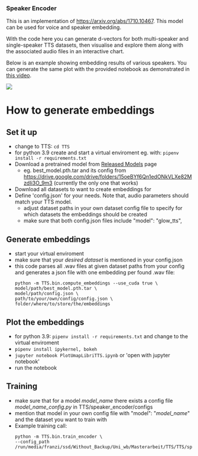 ### Speaker Encoder
This is an implementation of https://arxiv.org/abs/1710.10467. This model can be used for voice and speaker embedding.

With the code here you can generate d-vectors for both multi-speaker and single-speaker TTS datasets, then visualise and explore them along with the associated audio files in an interactive chart.

Below is an example showing embedding results of various speakers. You can generate the same plot with the provided notebook as demonstrated in [this video](https://youtu.be/KW3oO7JVa7Q).

![](umap.png)

<!-- Download a pretrained model from [Released Models](https://github.com/mozilla/TTS/wiki/Released-Models) page.

To run the code, you need to follow the same flow as in TTS.

- Define 'config.json' for your needs. Note that, audio parameters should match your TTS model.
- Example training call ```python speaker_encoder/train.py --config_path speaker_encoder/config.json --data_path ~/Data/Libri-TTS/train-clean-360```
- Generate embedding vectors ```python speaker_encoder/compute_embeddings.py --use_cuda true /model/path/best_model.pth.tar model/config/path/config.json dataset/path/ output_path``` . This code parses all .wav files at the given dataset path and generates the same folder structure under the output path with the generated embedding files.
- Watch training on Tensorboard as in TTS -->

# How to generate embeddings
## Set it up
- change to TTS: ```cd TTS```
- for python 3.9 create and start a virtual enviroment eg. with: ```pipenv install -r requirements.txt```
- Download a pretrained model from [Released Models](https://github.com/mozilla/TTS/wiki/Released-Models) page
    - eg. best_model.pth.tar and its config from https://drive.google.com/drive/folders/15oeBYf6Qn1edONkVLXe82MzdIi3O_9m3 (currently the only one that works)
- Download all datasets to want to create embeddings for
- Define 'config.json' for your needs. Note that, audio parameters should match your TTS model.
    - adjust dataset paths in your own dataset config file to specify for which datasets the embeddings should be created
    - make sure that both config.json files include "model": "glow_tts",

## Generate embeddings
- start your virtual enviroment
- make sure that your *desired dataset* is mentioned in your config.json
- this code parses all .wav files at given dataset paths from your config and generates a json file with one embedding per found .wav file:
     ```
    python -m TTS.bin.compute_embeddings --use_cuda true \
    model/path/best_model.pth.tar \
    model/path/config.json \
    path/to/your/own/config/config.json \
    folder/where/to/store/the/embeddings
    ```
    <!-- ```
    python -m TTS.bin.compute_embeddings --use_cuda true \
    /run/media/franzi/ssd/Without_Backup/Uni_wb/Masterarbeit/speaker_encoder_models/own_lstm/train_model_lstm-August-31-2021_02+03PM-d479d32d/best_model.pth.tar \
    /run/media/franzi/ssd/Without_Backup/Uni_wb/Masterarbeit/speaker_encoder_models/own_lstm/train_model_lstm-August-31-2021_02+03PM-d479d32d/config.json \
    TTS/speaker_encoder/configs/own_config_to_create_embed.json \
    /run/media/franzi/ssd/Without_Backup/Uni_wb/Masterarbeit/embeddings/asvspoof_19/own_lstm/
    ``` -->


## Plot the embeddings
- for python 3.9: ```pipenv install -r requirements.txt``` and change to the virtual enviroment
- ```pipenv install ipykernel, bokeh```
- ```jupyter notebook PlotUmapLibriTTS.ipynb``` or 'open with jupyter notebook'
- run the notebook

## Training
- make sure that for a model *model_name* there exists a config file *model_name_config.py* in TTS/speaker_encoder/configs
- mention that model in your own config file with "model": "*model_name*" and the dataset you want to train with
- Example training call:
    ```
    python -m TTS.bin.train_encoder \
    --config_path /run/media/franzi/ssd/Without_Backup/Uni_wb/Masterarbeit/TTS/TTS/speaker_encoder/configs/own_config_to_train_model.json
    ```
